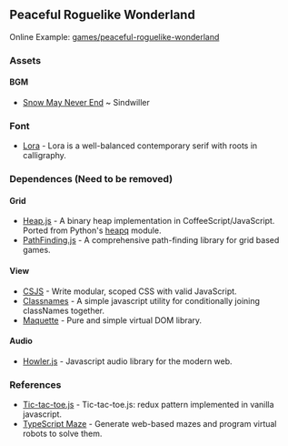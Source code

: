 ## Peaceful Roguelike Wonderland

Online Example: [games/peaceful-roguelike-wonderland](https://sunebear.github.io/SB-Playgrounds/games/peaceful-roguelike-wonderland)

### Assets

#### BGM
- [Snow May Never End](http://opengameart.org/content/snow-may-never-end) ~ Sindwiller

### Font
- [Lora](https://fonts.google.com/specimen/Lora) - Lora is a well-balanced contemporary serif with roots in calligraphy.

### Dependences (Need to be removed)

#### Grid
- [Heap.js](https://github.com/qiao/heap.js) - A binary heap implementation in CoffeeScript/JavaScript. Ported from Python's [heapq](https://docs.python.org/3/library/heapq.html) module.
- [PathFinding.js](https://github.com/qiao/PathFinding.js) - A comprehensive path-finding library for grid based games.

#### View
- [CSJS](https://github.com/rtsao/csjs) - Write modular, scoped CSS with valid JavaScript.
- [Classnames](https://github.com/JedWatson/classnames) - A simple javascript utility for conditionally joining classNames together.
- [Maquette](https://github.com/AFASSoftware/maquette) - Pure and simple virtual DOM library.

#### Audio
- [Howler.js](https://github.com/goldfire/howler.js) - Javascript audio library for the modern web.

### References
- [Tic-tac-toe.js](https://github.com/ramonvictor/tic-tac-toe-js) - Tic-tac-toe.js: redux pattern implemented in vanilla javascript.
- [TypeScript Maze](https://github.com/met-office-lab/maze) - Generate web-based mazes and program virtual robots to solve them.
